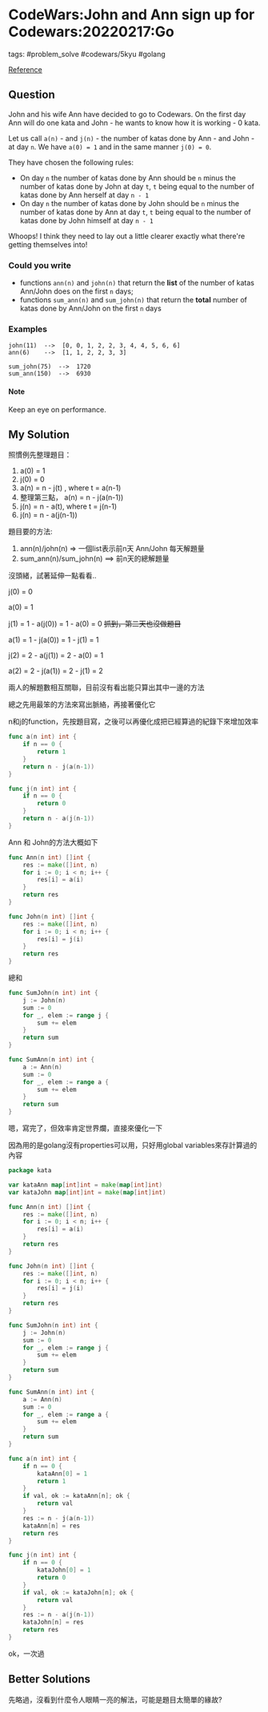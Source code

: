 # CodeWars:John and Ann sign up for Codewars:20220217:Go

tags: #problem_solve #codewars/5kyu #golang

[Reference](https://www.codewars.com/kata/57591ef494aba64d14000526)

## Question

John and his wife Ann have decided to go to Codewars. On the first day Ann will do one kata and John - he wants to know how it is working - 0 kata.

Let us call `a(n)` - and `j(n)` - the number of katas done by Ann - and John - at day `n`. We have `a(0) = 1` and in the same manner `j(0) = 0`.

They have chosen the following rules:

- On day `n` the number of katas done by Ann should be `n` minus the number of katas done by John at day `t`, `t` being equal to the number of katas done by Ann herself at day `n - 1`
- On day `n` the number of katas done by John should be `n` minus the number of katas done by Ann at day `t`, `t` being equal to the number of katas done by John himself at day `n - 1`

Whoops! I think they need to lay out a little clearer exactly what there're getting themselves into!

### Could you write

- functions `ann(n)` and `john(n)` that return the **list** of the number of katas Ann/John does on the first `n` days;
- functions `sum_ann(n)` and `sum_john(n)` that return the **total** number of katas done by Ann/John on the first `n` days

### Examples

```
john(11)  -->  [0, 0, 1, 2, 2, 3, 4, 4, 5, 6, 6]
ann(6)    -->  [1, 1, 2, 2, 3, 3]

sum_john(75)  -->  1720
sum_ann(150)  -->  6930
```

#### Note

Keep an eye on performance.

## My Solution

照慣例先整理題目：

1. a(0) = 1
2. j(0) = 0
3. a(n) = n - j(t) , where t = a(n-1)
4. 整理第三點， a(n) = n - j(a(n-1))
5. j(n) = n - a(t), where t = j(n-1)
6. j(n) = n - a(j(n-1))

題目要的方法:

1. ann(n)/john(n) => 一個list表示前n天 Ann/John 每天解題量
2. sum_ann(n)/sum_john(n) ==> 前n天的總解題量

沒頭緒，試著延伸一點看看..

j(0) = 0

a(0) = 1

j(1) = 1 - a(j(0)) = 1 - a(0) = 0 ~~抓到，第二天也沒做題目~~

a(1) = 1 - j(a(0)) = 1 - j(1) = 1

j(2) = 2 - a(j(1)) = 2 - a(0) = 1

a(2) = 2 - j(a(1)) = 2 - j(1) = 2

兩人的解題數相互關聯，目前沒有看出能只算出其中一邊的方法

總之先用最笨的方法來寫出脈絡，再接著優化它

n和j的function，先按題目寫，之後可以再優化成把已經算過的紀錄下來增加效率

```go
func a(n int) int {
	if n == 0 {
		return 1
	}
	return n - j(a(n-1))
}

func j(n int) int {
	if n == 0 {
		return 0
	}
	return n - a(j(n-1))
}
```

Ann 和 John的方法大概如下

```go
func Ann(n int) []int {
	res := make([]int, n)
	for i := 0; i < n; i++ {
		res[i] = a(i)
	}
	return res
}

func John(n int) []int {
	res := make([]int, n)
	for i := 0; i < n; i++ {
		res[i] = j(i)
	}
	return res
}
```

總和

```go
func SumJohn(n int) int {
	j := John(n)
	sum := 0
	for _, elem := range j {
		sum += elem
	}
	return sum
}

func SumAnn(n int) int {
	a := Ann(n)
	sum := 0
	for _, elem := range a {
		sum += elem
	}
	return sum
}
```

嗯，寫完了，但效率肯定世界爛，直接來優化一下

因為用的是golang沒有properties可以用，只好用global variables來存計算過的內容

```go
package kata

var kataAnn map[int]int = make(map[int]int)
var kataJohn map[int]int = make(map[int]int)

func Ann(n int) []int {
	res := make([]int, n)
	for i := 0; i < n; i++ {
		res[i] = a(i)
	}
	return res
}

func John(n int) []int {
	res := make([]int, n)
	for i := 0; i < n; i++ {
		res[i] = j(i)
	}
	return res
}

func SumJohn(n int) int {
	j := John(n)
	sum := 0
	for _, elem := range j {
		sum += elem
	}
	return sum
}

func SumAnn(n int) int {
	a := Ann(n)
	sum := 0
	for _, elem := range a {
		sum += elem
	}
	return sum
}

func a(n int) int {
	if n == 0 {
		kataAnn[0] = 1
		return 1
	}
	if val, ok := kataAnn[n]; ok {
		return val
	}
	res := n - j(a(n-1))
	kataAnn[n] = res
	return res
}

func j(n int) int {
	if n == 0 {
		kataJohn[0] = 1
		return 0
	}
	if val, ok := kataJohn[n]; ok {
		return val
	}
	res := n - a(j(n-1))
	kataJohn[n] = res
	return res
}

```

ok，一次過

## Better Solutions

先略過，沒看到什麼令人眼睛一亮的解法，可能是題目太簡單的緣故?
